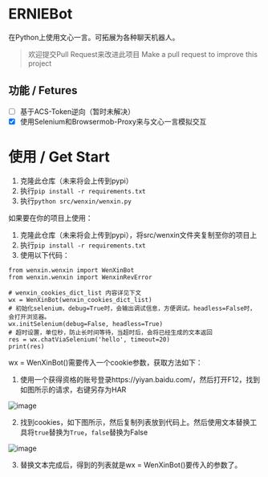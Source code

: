 # ERNIEBot


在Python上使用文心一言。可拓展为各种聊天机器人。

> 欢迎提交Pull Request来改进此项目
> Make a pull request to improve this project

## 功能 / Fetures
- [ ] 基于ACS-Token逆向（暂时未解决）
- [x] 使用Selenium和Browsermob-Proxy来与文心一言模拟交互

# 使用 / Get Start

1. 克隆此仓库（未来将会上传到pypi）
2. 执行`pip install -r requirements.txt`
3. 执行`python src/wenxin/wenxin.py`

如果要在你的项目上使用：

1. 克隆此仓库（未来将会上传到pypi），将src/wenxin文件夹复制至你的项目上
2. 执行`pip install -r requirements.txt`
3. 使用以下代码：
```
from wenxin.wenxin import WenXinBot
from wenxin.wenxin import WenxinRevError

# wenxin_cookies_dict_list 内容详见下文
wx = WenXinBot(wenxin_cookies_dict_list)
# 初始化selenium，debug=True时，会输出调试信息，方便调试。headless=False时，会打开浏览器。
wx.initSelenium(debug=False, headless=True)
# 超时设置，单位秒，防止长时间等待，当超时后，会将已经生成的文本返回
res = wx.chatViaSelenium('hello', timeout=20)
print(res)

```

wx = WenXinBot()需要传入一个cookie参数，获取方法如下：

1. 使用一个获得资格的账号登录https://yiyan.baidu.com/，然后打开F12，找到如图所示的请求，右键另存为HAR

![image](https://user-images.githubusercontent.com/37870767/226515651-e7712406-a764-4c73-87b9-6b2b71bb9504.png)

2. 找到cookies，如下图所示，然后复制列表放到代码上。然后使用文本替换工具将`true`替换为`True`，`false`替换为False

![image](https://user-images.githubusercontent.com/37870767/226515947-53523ea2-ede4-4d42-9e87-7227a3446a52.png)

3. 替换文本完成后，得到的列表就是wx = WenXinBot()要传入的参数了。



